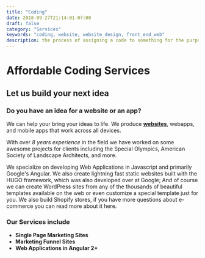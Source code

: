```yaml
---
title: "Coding"
date: 2018-09-27T21:14:01-07:00
draft: false
category: "Services"
keywords: "coding, website, website_design, front_end_web"
description: the process of assigning a code to something for the purposes of classification or identification.
---
```

[1]: /services/websites

# Affordable Coding Services

## Let us build your next idea

### Do you have an idea for a website or an app?

We can help your bring your ideas to life. We produce **[websites][1]**, webapps, and mobile apps that work across all devices.

With over <em>8 years experience</em> in the field we have worked on some awesome projects for clients including the Special Olympics, American Society of Landscape Architects, and more.

We specialize on developing Web Applications in Javascript and primarily Google's Angular. We also create lightning fast static websites built with the HUGO framework, which was also developed over at Google; And of course we can create WordPress sites from any of the thousands of beautiful templates available on the web or even customize a special template just for you. We also build Shopify stores, if you have more questions about e-commerce you can read more about it here.


### Our Services include

- **Single Page Marketing Sites**
- **Marketing Funnel Sites**
- **Web Applications in Angular 2+**
